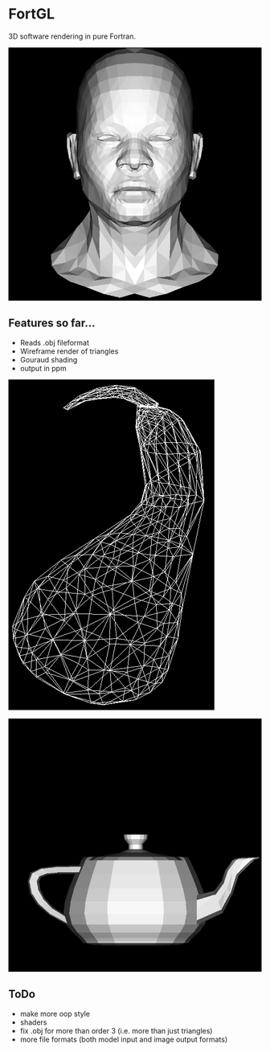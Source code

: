 # FortGL

3D software rendering in pure Fortran.

![alt text](https://raw.githubusercontent.com/lewisfish/FortGL/master/output.png "Wireframe head")

## Features so far...
   * Reads .obj fileformat
   * Wireframe render of triangles
   * Gouraud shading
   * output in ppm



![alt text](https://raw.githubusercontent.com/lewisfish/FortGL/master/gourd.png "Wireframe gourd")



![alt text](https://raw.githubusercontent.com/lewisfish/FortGL/master/teapot.png "Wireframe teapot")

## ToDo
  * make more oop style
  * shaders
  * fix .obj for more than order 3 (i.e. more than just triangles)
  * more file formats (both model input and image output formats)
